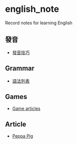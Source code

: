 # english_note
Record notes for learning English    

發音    
----------------------------------------
- [發音技巧](/pronunciation_methods/pronunciation_methods.md)

Grammar    
-----------------------------------------
- [語法列表](/grammar/grammar.md)

Games     
------------------------------------------
- [Game articles](/games/games.md)

Article    
--------------------------------------------
- [Peppa Pig](/peppa_pig/peppa_pig.md)